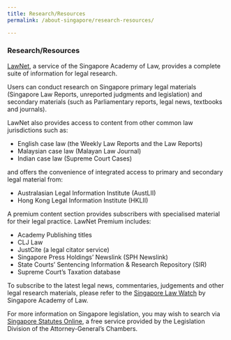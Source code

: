 ```yaml
---
title: Research/Resources
permalink: /about-singapore/research-resources/

---
```


### Research/Resources

[LawNet](https://www.lawnet.sg/lawnet/web/lawnet/home), a service of the Singapore Academy of Law, provides a complete suite of information for legal research.

Users can conduct research on Singapore primary legal materials (Singapore Law Reports, unreported judgments and legislation) and secondary materials (such as Parliamentary reports, legal news, textbooks and journals). 

LawNet also provides access to content from other common law jurisdictions such as: 

 - English case law (the Weekly Law Reports and the Law Reports) 
 - Malaysian case law (Malayan Law Journal)
 - Indian case law (Supreme Court Cases)

and offers the convenience of integrated access to primary and secondary legal material from: 

- Australasian Legal Information Institute (AustLII)
- Hong Kong Legal Information Institute (HKLII)

A premium content section provides subscribers with specialised material for their legal practice. LawNet Premium includes: 

- Academy Publishing titles
- CLJ Law
- JustCite (a legal citator service)
- Singapore Press Holdings’ Newslink (SPH Newslink)
- State Courts’ Sentencing Information & Research Repository (SIR)
- Supreme Court’s Taxation database


To subscribe to the latest legal news, commentaries, judgements and other legal research materials, please refer to the [Singapore Law Watch](https://www.singaporelawwatch.sg/) by Singapore Academy of Law.

For more information on Singapore legislation, you may wish to search via [Singapore Statutes Online](https://sso.agc.gov.sg/), a free service provided by the Legislation Division of the Attorney-General’s Chambers.
